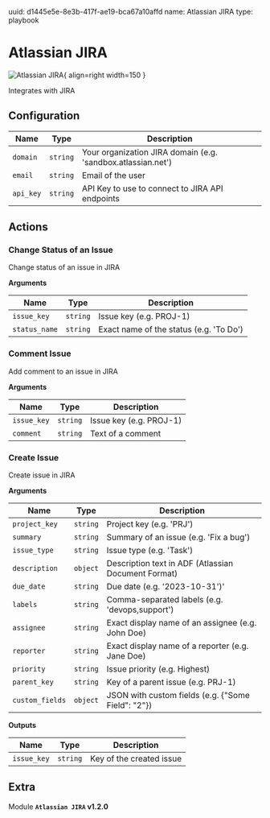 uuid: d1445e5e-8e3b-417f-ae19-bca67a10affd
name: Atlassian JIRA
type: playbook

# Atlassian JIRA

![Atlassian JIRA](/assets/playbooks/library/atlassian-jira.png){ align=right width=150 }

Integrates with JIRA

## Configuration

| Name      |  Type   |  Description  |
| --------- | ------- | --------------------------- |
| `domain` | `string` | Your organization JIRA domain (e.g. 'sandbox.atlassian.net') |
| `email` | `string` | Email of the user |
| `api_key` | `string` | API Key to use to connect to JIRA API endpoints |

## Actions

### Change Status of an Issue

Change status of an issue in JIRA

**Arguments**

| Name      |  Type   |  Description  |
| --------- | ------- | --------------------------- |
| `issue_key` | `string` | Issue key (e.g. PROJ-1) |
| `status_name` | `string` | Exact name of the status (e.g. 'To Do') |

### Comment Issue

Add comment to an issue in JIRA

**Arguments**

| Name      |  Type   |  Description  |
| --------- | ------- | --------------------------- |
| `issue_key` | `string` | Issue key (e.g. PROJ-1) |
| `comment` | `string` | Text of a comment |

### Create Issue

Create issue in JIRA

**Arguments**

| Name      |  Type   |  Description  |
| --------- | ------- | --------------------------- |
| `project_key` | `string` | Project key (e.g. 'PRJ') |
| `summary` | `string` | Summary of an issue (e.g. 'Fix a bug') |
| `issue_type` | `string` | Issue type (e.g. 'Task') |
| `description` | `object` | Description text in ADF (Atlassian Document Format) |
| `due_date` | `string` | Due date (e.g. '2023-10-31')' |
| `labels` | `string` | Comma-separated labels (e.g. 'devops,support') |
| `assignee` | `string` | Exact display name of an assignee (e.g. John Doe) |
| `reporter` | `string` | Exact display name of a reporter (e.g. Jane Doe) |
| `priority` | `string` | Issue priority (e.g. Highest) |
| `parent_key` | `string` | Key of a parent issue (e.g. PRJ-1) |
| `custom_fields` | `object` | JSON with custom fields (e.g. {"Some Field": "2"}) |


**Outputs**

| Name      |  Type   |  Description  |
| --------- | ------- | --------------------------- |
| `issue_key` | `string` | Key of the created issue |


## Extra

Module **`Atlassian JIRA` v1.2.0**
